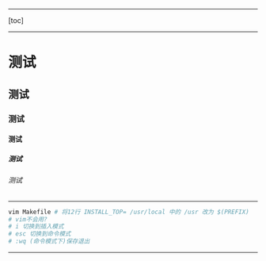 
------

[toc]

------

# 测试
## 测试
### 测试
#### 测试
##### 测试
###### 测试

------

``` bash
vim Makefile # 将12行 INSTALL_TOP= /usr/local 中的 /usr 改为 $(PREFIX)
# vim不会用?
# i 切换到插入模式
# esc 切换到命令模式
# :wq (命令模式下)保存退出
```

------


